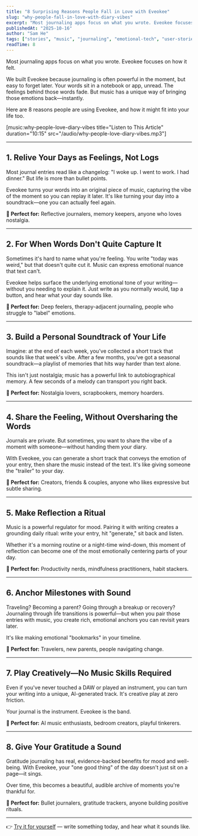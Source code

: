 ```yaml
---
title: "8 Surprising Reasons People Fall in Love with Eveokee"
slug: "why-people-fall-in-love-with-diary-vibes"
excerpt: "Most journaling apps focus on what you wrote. Eveokee focuses on how it felt. Here are 8 reasons people are using Eveokee, and how it might fit into your life too."
publishedAt: "2025-10-16"
author: "Sam He"
tags: ["stories", "music", "journaling", "emotional-tech", "user-stories"]
readTime: 8
---
```


Most journaling apps focus on what you wrote. Eveokee focuses on how it felt.

We built Eveokee because journaling is often powerful in the moment, but easy to forget later. Your words sit in a notebook or app, unread. The feelings behind those words fade. But music has a unique way of bringing those emotions back—instantly.

Here are 8 reasons people are using Eveokee, and how it might fit into your life too.

[music:why-people-love-diary-vibes title="Listen to This Article" duration="10:15" src="/audio/why-people-love-diary-vibes.mp3"]

---

## 1. Relive Your Days as Feelings, Not Logs

Most journal entries read like a changelog: "I woke up. I went to work. I had dinner." But life is more than bullet points.

Eveokee turns your words into an original piece of music, capturing the vibe of the moment so you can replay it later. It's like turning your day into a soundtrack—one you can actually feel again.

**🎯 Perfect for:** Reflective journalers, memory keepers, anyone who loves nostalgia.

---

## 2. For When Words Don't Quite Capture It

Sometimes it's hard to name what you're feeling. You write "today was weird," but that doesn't quite cut it. Music can express emotional nuance that text can't.

Eveokee helps surface the underlying emotional tone of your writing—without you needing to explain it. Just write as you normally would, tap a button, and hear what your day sounds like.

**🎯 Perfect for:** Deep feelers, therapy-adjacent journaling, people who struggle to "label" emotions.

---

## 3. Build a Personal Soundtrack of Your Life

Imagine: at the end of each week, you've collected a short track that sounds like that week's vibe. After a few months, you've got a seasonal soundtrack—a playlist of memories that hits way harder than text alone.

This isn't just nostalgia; music has a powerful link to autobiographical memory. A few seconds of a melody can transport you right back.

**🎯 Perfect for:** Nostalgia lovers, scrapbookers, memory hoarders.

---

## 4. Share the Feeling, Without Oversharing the Words

Journals are private. But sometimes, you want to share the vibe of a moment with someone—without handing them your diary.

With Eveokee, you can generate a short track that conveys the emotion of your entry, then share the music instead of the text. It's like giving someone the "trailer" to your day.

**🎯 Perfect for:** Creators, friends & couples, anyone who likes expressive but subtle sharing.

---

## 5. Make Reflection a Ritual

Music is a powerful regulator for mood. Pairing it with writing creates a grounding daily ritual: write your entry, hit "generate," sit back and listen.

Whether it's a morning routine or a night-time wind-down, this moment of reflection can become one of the most emotionally centering parts of your day.

**🎯 Perfect for:** Productivity nerds, mindfulness practitioners, habit stackers.

---

## 6. Anchor Milestones with Sound

Traveling? Becoming a parent? Going through a breakup or recovery? Journaling through life transitions is powerful—but when you pair those entries with music, you create rich, emotional anchors you can revisit years later.

It's like making emotional "bookmarks" in your timeline.

**🎯 Perfect for:** Travelers, new parents, people navigating change.

---

## 7. Play Creatively—No Music Skills Required

Even if you've never touched a DAW or played an instrument, you can turn your writing into a unique, AI-generated track. It's creative play at zero friction.

Your journal is the instrument. Eveokee is the band.

**🎯 Perfect for:** AI music enthusiasts, bedroom creators, playful tinkerers.

---

## 8. Give Your Gratitude a Sound

Gratitude journaling has real, evidence-backed benefits for mood and well-being. With Eveokee, your "one good thing" of the day doesn't just sit on a page—it sings.

Over time, this becomes a beautiful, audible archive of moments you're thankful for.

**🎯 Perfect for:** Bullet journalers, gratitude trackers, anyone building positive rituals.

---

👉 [Try it for yourself](https://eveokee.com) — write something today, and hear what it sounds like.
